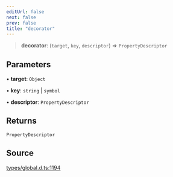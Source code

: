 ```yaml
---
editUrl: false
next: false
prev: false
title: "decorator"
---
```


> **decorator**: (`target`, `key`, `descriptor`) => `PropertyDescriptor`

## Parameters

• **target**: `Object`

• **key**: `string` \| `symbol`

• **descriptor**: `PropertyDescriptor`

## Returns

`PropertyDescriptor`

## Source

[types/global.d.ts:1194](https://github.com/algorandfoundation/tealscript/blob/18ba30a9/types/global.d.ts#L1194)

